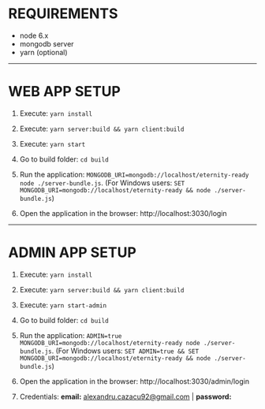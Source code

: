 # REQUIREMENTS

- node 6.x
- mongodb server
- yarn (optional)

--------------

# WEB APP SETUP

1. Execute: `yarn install`

2. Execute: `yarn server:build && yarn client:build`

3. Execute: `yarn start`

4. Go to build folder: `cd build`

5. Run the application: `MONGODB_URI=mongodb://localhost/eternity-ready node ./server-bundle.js`. (For Windows users: `SET MONGODB_URI=mongodb://localhost/eternity-ready && node ./server-bundle.js`)

6. Open the application in the browser: http://localhost:3030/login

--------------

# ADMIN APP SETUP

1. Execute: `yarn install`

2. Execute: `yarn server:build && yarn client:build`

3. Execute: `yarn start-admin`

4. Go to build folder: `cd build`

5. Run the application: `ADMIN=true MONGODB_URI=mongodb://localhost/eternity-ready node ./server-bundle.js`. (For Windows users: `SET ADMIN=true && SET MONGODB_URI=mongodb://localhost/eternity-ready && node ./server-bundle.js`)

6. Open the application in the browser: http://localhost:3030/admin/login

7. Credentials: **email:** alexandru.cazacu92@gmail.com | **password:**
